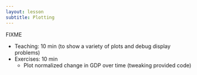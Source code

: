 ```yaml
---
layout: lesson
subtitle: Plotting
---
```


FIXME

*   Teaching: 10 min (to show a variety of plots and debug display problems)
*   Exercises: 10 min
    *   Plot normalized change in GDP over time (tweaking provided code)
